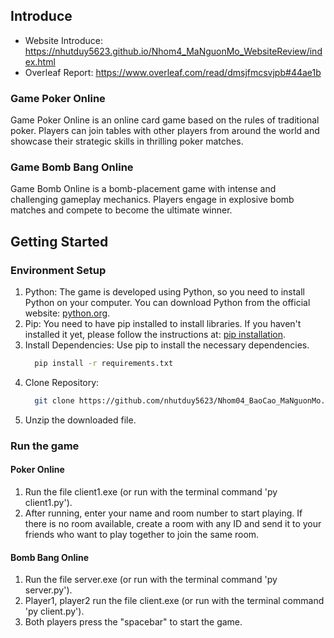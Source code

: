 ## Introduce
- Website Introduce: https://nhutduy5623.github.io/Nhom4_MaNguonMo_WebsiteReview/index.html
- Overleaf Report: https://www.overleaf.com/read/dmsjfmcsvjpb#44ae1b
### Game Poker Online
Game Poker Online is an online card game based on the rules of traditional poker. Players can join tables with other players from around the world and showcase their strategic skills in thrilling poker matches.
### Game Bomb Bang Online
Game Bomb Online is a bomb-placement game with intense and challenging gameplay mechanics. Players engage in explosive bomb matches and compete to become the ultimate winner.
## Getting Started
### Environment Setup
1. Python: The game is developed using Python, so you need to install Python on your computer. You can download Python from the official website: [python.org](python.org).
2. Pip: You need to have pip installed to install libraries. If you haven't installed it yet, please follow the instructions at: [pip installation](https://pip.pypa.io/en/stable/installation/).
3. Install Dependencies: Use pip to install the necessary dependencies.
   ```sh
     pip install -r requirements.txt
   ```
4. Clone Repository:
   ```sh
     git clone https://github.com/nhutduy5623/Nhom04_BaoCao_MaNguonMo.git
   ```
5. Unzip the downloaded file.
### Run the game
#### Poker Online
1. Run the file client1.exe (or run with the terminal command 'py client1.py').
2. After running, enter your name and room number to start playing. If there is no room available, create a room with any ID and send it to your friends who want to play together to join the same room.
#### Bomb Bang Online
1. Run the file server.exe (or run with the terminal command 'py server.py').
2. Player1, player2 run the file client.exe (or run with the terminal command 'py client.py').
3. Both players press the "spacebar" to start the game.
